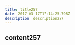 ```yaml
---
title: title257
date: 2017-03-17T17:14:25.798Z
description: description257
---
```


## content257
  
